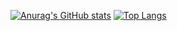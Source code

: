 [![Anurag's GitHub stats](https://github-readme-stats.vercel.app/api?username=TimoRiegebauer&show_icons=true&theme=tokyonight)](https://github.com/anuraghazra/github-readme-stats)
[![Top Langs](https://github-readme-stats.vercel.app/api/top-langs/?username=TimoRiegebauer&layout=compact)](https://github.com/anuraghazra/github-readme-stats)
